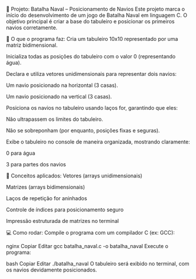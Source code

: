 🚢 Projeto: Batalha Naval – Posicionamento de Navios
Este projeto marca o início do desenvolvimento de um jogo de Batalha Naval em linguagem C.
O objetivo principal é criar a base do tabuleiro e posicionar os primeiros navios corretamente.

🎯 O que o programa faz:
Cria um tabuleiro 10x10 representado por uma matriz bidimensional.

Inicializa todas as posições do tabuleiro com o valor 0 (representando água).

Declara e utiliza vetores unidimensionais para representar dois navios:

Um navio posicionado na horizontal (3 casas).

Um navio posicionado na vertical (3 casas).

Posiciona os navios no tabuleiro usando laços for, garantindo que eles:

Não ultrapassem os limites do tabuleiro.

Não se sobreponham (por enquanto, posições fixas e seguras).

Exibe o tabuleiro no console de maneira organizada, mostrando claramente:

0 para água

3 para partes dos navios

🧠 Conceitos aplicados:
Vetores (arrays unidimensionais)

Matrizes (arrays bidimensionais)

Laços de repetição for aninhados

Controle de índices para posicionamento seguro

Impressão estruturada de matrizes no terminal

💻 Como rodar:
Compile o programa com um compilador C (ex: GCC):

nginx
Copiar
Editar
gcc batalha_naval.c -o batalha_naval
Execute o programa:

bash
Copiar
Editar
./batalha_naval
O tabuleiro será exibido no terminal, com os navios devidamente posicionados.
